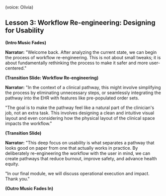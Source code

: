 (voice: Olivia)

## Lesson 3: Workflow Re-engineering: Designing for Usability

**(Intro Music Fades)**

**Narrator:** "Welcome back. After analyzing the current state, we can begin the process of workflow re-engineering. This is not about small tweaks; it is about fundamentally rethinking the process to make it safer and more user-centered."

**(Transition Slide: Workflow Re-engineering)**

**Narrator:** "In the context of a clinical pathway, this might involve simplifying the process by eliminating unnecessary steps, or seamlessly integrating the pathway into the EHR with features like pre-populated order sets.

"The goal is to make the pathway feel like a natural part of the clinician's job, not an extra task. This involves designing a clean and intuitive visual layout and even considering how the physical layout of the clinical space impacts the workflow."

**(Transition Slide)**

**Narrator:** "This deep focus on usability is what separates a pathway that looks good on paper from one that actually works in practice. By deliberately re-engineering the workflow with the user in mind, we can create pathways that reduce burnout, improve safety, and advance health equity.

"In our final module, we will discuss operational execution and impact. Thank you."

**(Outro Music Fades In)**
